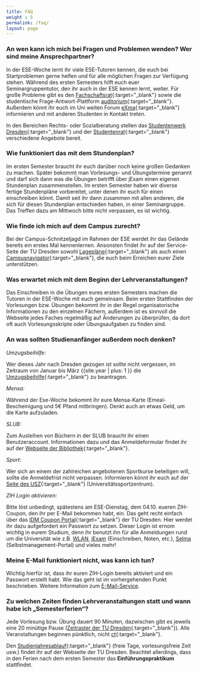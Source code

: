```yaml
---
title: FAQ
weight : 5
permalink: /faq/
layout: page
---
```


### An wen kann ich mich bei Fragen und Problemen wenden? Wer sind meine Ansprechpartner?

In der ESE-Woche lernt ihr viele ESE-Tutoren kennen, die euch bei Startproblemen gerne helfen und für alle möglichen Fragen zur Verfügung stehen. Während des ersten Semesters hilft euch euer Seminargruppentutor, den ihr auch in der ESE kennen lernt, weiter. Für große Probleme gibt es den [Fachschaftsrat](http://ifsr.de "FSR"){:target="_blank"} sowie die studentische Frage-Antwort-Plattform [auditorium](http://auditorium.inf.tu-dresden.de "auditorium"){:target="_blank"}. Außerdem könnt ihr euch im Uni weiten Forum [eXma](https://www.exmatrikulationsamt.de/){:target="_blank"} informieren und mit anderen Studenten in Kontakt treten.

In den Bereichen Rechts- oder Sozialberatung stellen das [Studentenwerk Dresden](https://www.studentenwerk-dresden.de/soziales/ "Studentenwerk Dresden"){:target="_blank"} und der [Studentenrat](https://www.stura.tu-dresden.de/beratung "StuRa"){:target="_blank"} verschiedene Angebote bereit.

### Wie funktioniert das mit dem Stundenplan?

Im ersten Semester braucht ihr euch darüber noch keine großen Gedanken zu machen. Später bekommt man Vorlesungs- und Übungstermine genannt und darf sich dann was die Übungen betrifft über jExam einen eigenen Stundenplan zusammenstellen. Im ersten Semester haben wir diverse fertige Stundenpläne vorbereitet, unter denen ihr euch für einen einschreiben könnt. Damit seit ihr dann zusammen mit allen anderen, die sich für diesen Stundenplan entschieden haben, in einer Seminargruppe. Das Treffen dazu am Mittwoch bitte nicht verpassen, es ist wichtig.

### Wie finde ich mich auf dem Campus zurecht?

Bei der Campus-Schnitzeljagd im Rahmen der ESE werdet ihr das Gelände bereits ein erstes Mal kennenlernen. Ansonsten findet ihr auf der Service-Seite der TU Dresden sowohl [Lagepläne](https://tu-dresden.de/service/lageplaene "Lagepläne"){:target="_blank"} als auch einen [Campusnavigator](https://navigator.tu-dresden.de/ "Campusnavigator"){:target="_blank"}, die euch beim Erreichen eurer Ziele unterstützen.

### Was erwartet mich mit dem Beginn der Lehrveranstaltungen?

Das Einschreiben in die Übungen eures ersten Semesters machen die Tutoren in der ESE-Woche mit euch gemeinsam. Beim ersten Stattfinden der Vorlesungen bzw. Übungen bekommt ihr in der Regel organisatorische Informationen zu den einzelnen Fächern, außerdem ist es sinnvoll die Webseite jedes Faches regelmäßig auf Änderungen zu überprüfen, da dort oft auch Vorlesungsskripte oder Übungsaufgaben zu finden sind.

### An was sollten Studienanfänger außerdem noch denken?

_Umzugsbeihilfe:_

Wer dieses Jahr nach Dresden gezogen ist sollte nicht vergessen, im Zeitraum von Januar bis März {{site.year | plus: 1 }} die [Umzugsbeihilfe](https://www.studentenwerk-dresden.de/wohnen/umzugsbeihilfe.html "Umzugsbeihilfe"){:target="_blank"} zu beantragen.

_Mensa:_

Während der Ese-Woche bekommt ihr eure Mensa-Karte (Emeal-Bescheinigung und 5€ Pfand mitbringen). Denkt auch an etwas Geld, um die Karte aufzuladen.

_SLUB:_

Zum Ausleihen von Büchern in der SLUB braucht ihr einen Benutzeraccount. Informationen dazu und das Anmeldeformular findet ihr auf der [Webseite der Bibliothek](https://www.slub-dresden.de/service/anmelden/ "Webseite der Bibliothek"){:target="_blank"}.

_Sport_:

Wer sich an einem der zahlreichen angebotenen Sportkurse beteiligen will, sollte die Anmeldefrist nicht verpassen. Informieren könnt ihr euch auf der [Seite des USZ](https://tu-dresden.de/die_tu_dresden/zentrale_einrichtungen/usz "Seite des USZ"){:target="_blank"} (Universitätssportzentrum).

_ZIH Login aktivieren:_

Bitte löst unbedingt, spätestens am ESE-Dienstag, dem 04.10. eueren ZIH-Coupon, den ihr per E-Mail bekommen habt, ein. Das geht recht einfach über das [IDM Coupon Portal](https://idm-coupon.tu-dresden.de/){:target="_blank"} der TU Dresden. Hier werdet ihr dazu aufgefordert ein Passwort zu setzen. Dieser Login ist ernom wichtig in eurem Studium, denn ihr benutzt ihn für alle Anmeldungen rund um die Universität wie z.B. [WLAN](https://tu-dresden.de/die_tu_dresden/zentrale_einrichtungen/zih/dienste/arbeitsumgebung/zugang_datennetz), [jExam](https://jexam.inf.tu-dresden.de/) (Einschreiben, Noten, etc.), [Selma](https://selma.tu-dresden.de/) (Selbstmanagement-Portal) und vieles mehr!

### Meine E-Mail funktioniert nicht, was kann ich tun?

Wichtig hierfür ist, dass ihr euren ZIH-Login bereits aktiviert und ein Passwort erstellt habt. Wie das geht ist im vorhergehenden Punkt beschrieben. Weitere Information zum [E-Mail-Service](https://tu-dresden.de/die_tu_dresden/zentrale_einrichtungen/zih/dienste/arbeitsumgebung/e_mail).

### Zu welchen Zeiten finden Lehrveranstaltungen statt und wann habe ich „Semesterferien“?

Jede Vorlesung bzw. Übung dauert 90 Minuten, dazwischen gibt es jeweils eine 20 minütige Pause ([Zeitraster der TU Dresden](https://tu-dresden.de/studium/organisation/vorlesungsverzeichnis/zeitraster "Zeitraster der TU Dresden"){:target="_blank"}). Alle Veranstaltungen beginnen pünktlich, nicht [ct](https://de.wikipedia.org/wiki/Akademische_Zeitangabe "cum tempore"){:target="_blank"}.

Den [Studienjahresablauf](https://tu-dresden.de/studium/organisation/studienjahresablauf "Studienjahresablauf"){:target="_blank"} (freie Tage, vorlesungsfreie Zeit usw.) findet ihr auf der Webseite der TU Dresden. Beachtet allerdings, dass in den Ferien nach dem ersten Semester das **Einführungspraktikum** stattfindet.
